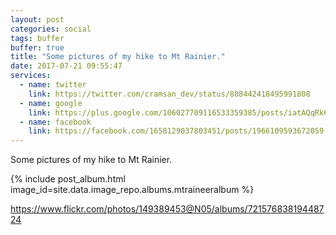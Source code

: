 ```yaml
---
layout: post
categories: social
tags: buffer
buffer: true
title: "Some pictures of my hike to Mt Rainier."
date: 2017-07-21 09:55:47
services: 
  - name: twitter
    link: https://twitter.com/cramsan_dev/status/888442418495991808
  - name: google
    link: https://plus.google.com/106027709116533359385/posts/iatAQqRk6FU
  - name: facebook
    link: https://facebook.com/1658129037803451/posts/1966109593672059
---
```

Some pictures of my hike to Mt Rainier. 

{% include post_album.html image_id=site.data.image_repo.albums.mtraineeralbum %}

<a class="url" href="https://www.flickr.com/photos/149389453@N05/albums/72157683819448724" rel="external nofollow" target="_blank">https://www.flickr.com/photos/149389453@N05/albums/72157683819448724</a>
